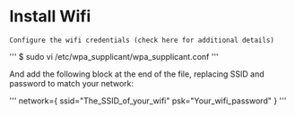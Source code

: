 # Install Wifi

    Configure the wifi credentials (check here for additional details)

'''
    $ sudo vi /etc/wpa_supplicant/wpa_supplicant.conf 
'''

And add the following block at the end of the file, replacing SSID and password to match your network:

'''
            network={
                ssid="The_SSID_of_your_wifi"
                psk="Your_wifi_password"
            }
'''
